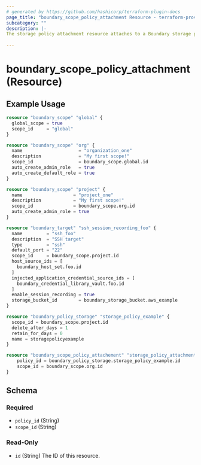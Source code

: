 ```yaml
---
# generated by https://github.com/hashicorp/terraform-plugin-docs
page_title: "boundary_scope_policy_attachment Resource - terraform-provider-boundary"
subcategory: ""
description: |-
The storage policy attachment resource attaches to a Boundary storage policy to the global scope or org scope.
  
---
```


# boundary_scope_policy_attachment (Resource)

## Example Usage

```terraform
resource "boundary_scope" "global" {
  global_scope = true
  scope_id     = "global"
}

resource "boundary_scope" "org" {
  name                     = "organization_one"
  description              = "My first scope!"
  scope_id                 = boundary_scope.global.id
  auto_create_admin_role   = true
  auto_create_default_role = true
}

resource "boundary_scope" "project" {
  name                   = "project_one"
  description            = "My first scope!"
  scope_id               = boundary_scope.org.id
  auto_create_admin_role = true
}

resource "boundary_target" "ssh_session_recording_foo" {
  name         = "ssh_foo"
  description  = "SSH target"
  type         = "ssh"
  default_port = "22"
  scope_id     = boundary_scope.project.id
  host_source_ids = [
    boundary_host_set.foo.id
  ]
  injected_application_credential_source_ids = [
    boundary_credential_library_vault.foo.id
  ]
  enable_session_recording = true
  storage_bucket_id        = boundary_storage_bucket.aws_example
}

resource "boundary_policy_storage" "storage_policy_example" {
  scope_id = boundary_scope.project.id
  delete_after_days = 1
  retain_for_days = 0
  name = storagepolicyexample
}

resource "boundary_scope_policy_attachement" "storage_policy_attachment_example" {
    policy_id = boundary_policy_storage.storage_policy_example.id
    scope_id = boundary_scope.org.id
}
```



<!-- schema generated by tfplugindocs -->
## Schema

### Required

- `policy_id` (String)
- `scope_id` (String)

### Read-Only

- `id` (String) The ID of this resource.
